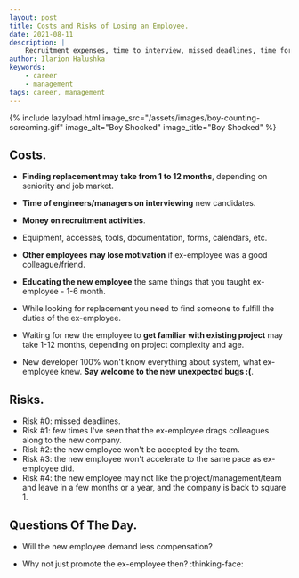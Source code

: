 ```yaml
---
layout: post
title: Costs and Risks of Losing an Employee.
date: 2021-08-11
description: |
    Recruitment expenses, time to interview, missed deadlines, time for onboarding/educating new one and many more...
author: Ilarion Halushka
keywords:
    - career
    - management
tags: career, management
---
```


{% include lazyload.html image_src="/assets/images/boy-counting-screaming.gif" image_alt="Boy Shocked" image_title="Boy Shocked" %}

## Costs.
* **Finding replacement may take from 1 to 12 months**, depending on seniority and job market.
* **Time of engineers/managers on interviewing** new candidates.
* **Money on recruitment activities**.
* Equipment, accesses, tools, documentation, forms, calendars, etc.
* **Other employees may lose motivation** if ex-employee was a good colleague/friend.
* **Educating the new employee** the same things that you taught ex-employee - 1-6 month.
  

* While looking for replacement you need to find someone to fulfill the duties of the ex-employee.
* Waiting for new the employee to **get familiar with existing project** may take 1-12 months, 
depending on project complexity and age.
* New developer 100% won't know everything about system, what ex-employee knew. 
**Say welcome to the new unexpected bugs :(**.

## Risks.
* Risk #0: missed deadlines.
* Risk #1: few times I've seen that the ex-employee drags colleagues along to the new company.
* Risk #2: the new employee won't be accepted by the team.
* Risk #3: the new employee won't accelerate to the same pace as ex-employee did.
* Risk #4: the new employee may not like the project/management/team and leave in a few months or a year,
and the company is back to square 1.

## Questions Of The Day.
* Will the new employee demand less compensation? 
  
* Why not just promote the ex-employee then? :thinking-face:
